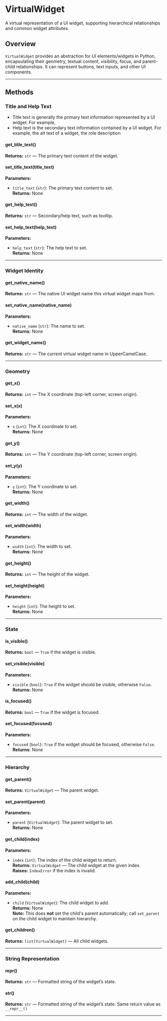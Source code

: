 # VirtualWidget

A virtual representation of a UI widget, supporting hierarchical relationships and common widget attributes.

## Overview

`VirtualWidget` provides an abstraction for UI elements/widgets in Python, encapsulating their geometry, textual content, visibility, focus, and parent-child relationships. It can represent buttons, text inputs, and other UI components.

---

## Methods

### Title and Help Text
- Title text is generally the primary text information represented by a UI widget. For example, 
- Help text is the secondary text information contained by a UI widget. For example, the alt text of a widget, the role description 

#### get_title_text()
  
**Returns:** `str` — The primary text content of the widget.

#### set_title_text(title_text)
**Parameters:**
- `title_text` (`str`): The primary text content to set.  
  **Returns:** None

#### get_help_text()
  
**Returns:** `str` — Secondary/help text, such as tooltip.

#### set_help_text(help_text)
**Parameters:**
- `help_text` (`str`): The help text to set.  
  **Returns:** None

---

### Widget Identity

#### get_native_name()
**Returns:** `str` — The native UI widget name this virtual widget maps from.

#### set_native_name(native_name)
**Parameters:**
- `native_name` (`str`): The name to set.  
**Returns:** None

#### get_widget_name()
**Returns:** `str` — The current virtual widget name in UpperCamelCase.

---

### Geometry

#### get_x()
**Returns:** `int` — The X coordinate (top-left corner, screen origin).

#### set_x(x)
**Parameters:**
- `x` (`int`): The X coordinate to set.  
**Returns:** None

#### get_y()
**Returns:** `int` — The Y coordinate (top-left corner, screen origin).

#### set_y(y)
**Parameters:**
- `y` (`int`): The Y coordinate to set.  
**Returns:** None

#### get_width()
  
**Returns:** `int` — The width of the widget.

#### set_width(width)
**Parameters:**
- `width` (`int`): The width to set.  
  **Returns:** None

#### get_height()
  
**Returns:** `int` — The height of the widget.

#### set_height(height)
**Parameters:**
- `height` (`int`): The height to set.  
**Returns:** None

---

### State

#### is_visible()
  
**Returns:** `bool` — `True` if the widget is visible.

#### set_visible(visible)
**Parameters:**
- `visible` (`bool`): `True` if the widget should be visible, otherwise `False`.  
**Returns:** None

#### is_focused()
**Returns:** `bool` — `True` if the widget is focused.

#### set_focused(focused)
**Parameters:**
- `focused` (`bool`): `True` if the widget should be focused, otherwise `False`.  
**Returns:** None

---

### Hierarchy

#### get_parent()
**Returns:** `VirtualWidget` — The parent widget.

#### set_parent(parent)
**Parameters:**
- `parent` (`VirtualWidget`): The parent widget to set.  
**Returns:** None

#### get_child(index)
**Parameters:**
- `index` (`int`): The index of the child widget to return.  
**Returns:** `VirtualWidget` — The child widget at the given index.  
**Raises:** `IndexError` if the index is invalid.

#### add_child(child)
**Parameters:**
- `child` (`VirtualWidget`): The child widget to add.  
**Returns:** None  
**Note:** This does **not** set the child's parent automatically; call `set_parent` on the child widget to maintain hierarchy.

#### get_children()
**Returns:** `list[VirtualWidget]` — All child widgets.

---

### String Representation

#### __repr__()
**Returns:** `str` — Formatted string of the widget’s state.

#### __str__()
**Returns:** `str` — Formatted string of the widget’s state. Same return value as `__repr__()`

---

